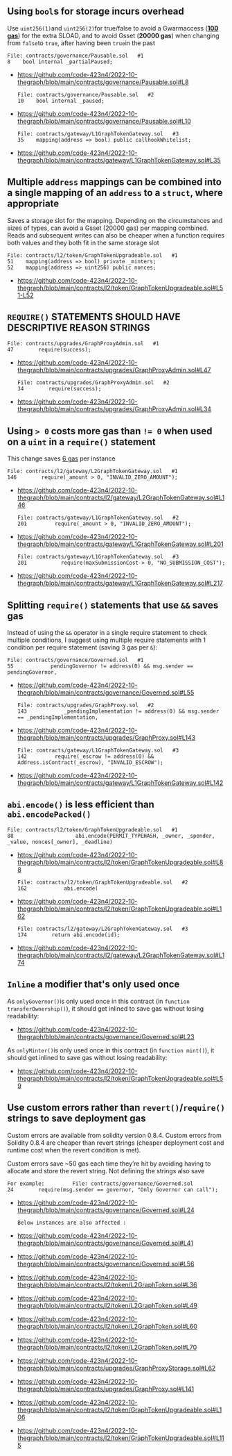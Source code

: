 ##  Using `bool`s for storage incurs overhead 
    
Use `uint256(1)`and `uint256(2)`for true/false to avoid a Gwarmaccess (**[100 gas](https://gist.github.com/IllIllI000/1b70014db712f8572a72378321250058)**) for the extra SLOAD, and to avoid Gsset (**20000 gas**) when changing from `false`to `true`, after having been `true`in the past

    File: contracts/governance/Pausable.sol   #1
    8    bool internal _partialPaused;

* https://github.com/code-423n4/2022-10-thegraph/blob/main/contracts/governance/Pausable.sol#L8

      File: contracts/governance/Pausable.sol   #2
      10    bool internal _paused;

* https://github.com/code-423n4/2022-10-thegraph/blob/main/contracts/governance/Pausable.sol#L10

      File: contracts/gateway/L1GraphTokenGateway.sol   #3
      35    mapping(address => bool) public callhookWhitelist;

* https://github.com/code-423n4/2022-10-thegraph/blob/main/contracts/gateway/L1GraphTokenGateway.sol#L35

## Multiple `address` mappings can be combined into a single mapping of an `address` to a `struct`, where appropriate

Saves a storage slot for the mapping. Depending on the circumstances and sizes of types, can avoid a Gsset (20000 gas) per mapping combined. Reads and subsequent writes can also be cheaper when a function requires both values and they both fit in the same storage slot

    File: contracts/l2/token/GraphTokenUpgradeable.sol   #1
    51    mapping(address => bool) private _minters;
    52    mapping(address => uint256) public nonces;

* https://github.com/code-423n4/2022-10-thegraph/blob/main/contracts/l2/token/GraphTokenUpgradeable.sol#L51-L52

## `REQUIRE()` STATEMENTS SHOULD HAVE DESCRIPTIVE REASON STRINGS

    File: contracts/upgrades/GraphProxyAdmin.sol   #1
    47        require(success);

* https://github.com/code-423n4/2022-10-thegraph/blob/main/contracts/upgrades/GraphProxyAdmin.sol#L47

      File: contracts/upgrades/GraphProxyAdmin.sol   #2
      34        require(success);
      
* https://github.com/code-423n4/2022-10-thegraph/blob/main/contracts/upgrades/GraphProxyAdmin.sol#L34

##  Using `> 0` costs more gas than `!= 0` when used on a `uint` in a `require()` statement
    
This change saves [6 gas](https://aws1.discourse-cdn.com/business6/uploads/zeppelin/original/2X/3/363a367d6d68851f27d2679d10706cd16d788b96.png) per instance

    File: contracts/l2/gateway/L2GraphTokenGateway.sol   #1
    146        require(_amount > 0, "INVALID_ZERO_AMOUNT");

* https://github.com/code-423n4/2022-10-thegraph/blob/main/contracts/l2/gateway/L2GraphTokenGateway.sol#L146

      File: contracts/gateway/L1GraphTokenGateway.sol   #2
      201         require(_amount > 0, "INVALID_ZERO_AMOUNT");

* https://github.com/code-423n4/2022-10-thegraph/blob/main/contracts/gateway/L1GraphTokenGateway.sol#L201

      File: contracts/gateway/L1GraphTokenGateway.sol   #3
      201           require(maxSubmissionCost > 0, "NO_SUBMISSION_COST");

* https://github.com/code-423n4/2022-10-thegraph/blob/main/contracts/gateway/L1GraphTokenGateway.sol#L217

##  Splitting `require()` statements that use `&&` saves gas
    
Instead of using the `&&` operator in a single require statement to check multiple conditions, I suggest using multiple require statements with 1 condition per require statement (saving 3 gas per `&`):

    File: contracts/governance/Governed.sol   #1
    55            pendingGovernor != address(0) && msg.sender == pendingGovernor,

* https://github.com/code-423n4/2022-10-thegraph/blob/main/contracts/governance/Governed.sol#L55

      File: contracts/upgrades/GraphProxy.sol   #2
      143            _pendingImplementation != address(0) && msg.sender == _pendingImplementation,

* https://github.com/code-423n4/2022-10-thegraph/blob/main/contracts/upgrades/GraphProxy.sol#L143

      File: contracts/gateway/L1GraphTokenGateway.sol   #3
      142         require(_escrow != address(0) && Address.isContract(_escrow), "INVALID_ESCROW");

* https://github.com/code-423n4/2022-10-thegraph/blob/main/contracts/gateway/L1GraphTokenGateway.sol#L142
 
## `abi.encode()` is less efficient than `abi.encodePacked()`

    File: contracts/l2/token/GraphTokenUpgradeable.sol   #1
    88                    abi.encode(PERMIT_TYPEHASH, _owner, _spender, _value, nonces[_owner], _deadline)

* https://github.com/code-423n4/2022-10-thegraph/blob/main/contracts/l2/token/GraphTokenUpgradeable.sol#L88

      File: contracts/l2/token/GraphTokenUpgradeable.sol   #2
      162            abi.encode(

* https://github.com/code-423n4/2022-10-thegraph/blob/main/contracts/l2/token/GraphTokenUpgradeable.sol#L162

      File: contracts/l2/gateway/L2GraphTokenGateway.sol   #3
      174        return abi.encode(id);

* https://github.com/code-423n4/2022-10-thegraph/blob/main/contracts/l2/gateway/L2GraphTokenGateway.sol#L174

##  `Inline` a modifier that's only used once
    
As `onlyGovernor()`is only used once in this contract (in `function transferOwnership()`), it should get inlined to save gas without losing readability:

* https://github.com/code-423n4/2022-10-thegraph/blob/main/contracts/governance/Governed.sol#L23

As `onlyMinter()`is only used once in this contract (in `function mint()`), it should get inlined to save gas without losing readability:

* https://github.com/code-423n4/2022-10-thegraph/blob/main/contracts/l2/token/GraphTokenUpgradeable.sol#L59

## Use custom errors rather than `revert()`/`require()` strings to save deployment gas
    
Custom errors are available from solidity version 0.8.4. 
Custom errors from Solidity 0.8.4 are cheaper than revert strings (cheaper deployment cost and runtime cost when the revert condition is met).
    
Custom errors save ~50 gas each time they’re hit by avoiding having to allocate and store the revert string. Not defining the strings also save

    For example:         File: contracts/governance/Governed.sol
    24        require(msg.sender == governor, "Only Governor can call");
 
* https://github.com/code-423n4/2022-10-thegraph/blob/main/contracts/governance/Governed.sol#L24

      Below instances are also affected :

* https://github.com/code-423n4/2022-10-thegraph/blob/main/contracts/governance/Governed.sol#L41

* https://github.com/code-423n4/2022-10-thegraph/blob/main/contracts/governance/Governed.sol#L56

* https://github.com/code-423n4/2022-10-thegraph/blob/main/contracts/l2/token/L2GraphToken.sol#L36

* https://github.com/code-423n4/2022-10-thegraph/blob/main/contracts/l2/token/L2GraphToken.sol#L49

* https://github.com/code-423n4/2022-10-thegraph/blob/main/contracts/l2/token/L2GraphToken.sol#L60

* https://github.com/code-423n4/2022-10-thegraph/blob/main/contracts/l2/token/L2GraphToken.sol#L70

* https://github.com/code-423n4/2022-10-thegraph/blob/main/contracts/upgrades/GraphProxyStorage.sol#L62

* https://github.com/code-423n4/2022-10-thegraph/blob/main/contracts/upgrades/GraphProxy.sol#L141

* https://github.com/code-423n4/2022-10-thegraph/blob/main/contracts/l2/token/GraphTokenUpgradeable.sol#L106

* https://github.com/code-423n4/2022-10-thegraph/blob/main/contracts/l2/token/GraphTokenUpgradeable.sol#L115
